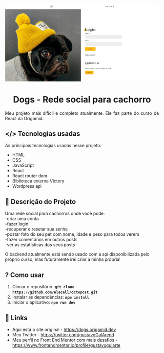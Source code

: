<p align="center"><img src="./src/Assets/desktop-preview.jpg" /></p>
<p align="center"><h1 align="center" >Dogs - Rede social para cachorro</h1></p>

<p align="justify">
Meu projeto mais difícil e completo atualmente. Ele faz parte do curso de React da Origamid.</p>

## </> **Tecnologias usadas**

As principais tecnologias usadas nesse projeto:

- HTML
- CSS
- JavaScript
- React
- React router dom
- Biblioteca externa Victory
- Wordpress api

## 📖 **Descrição do Projeto**

Uma rede social para cachorros onde você pode:
<br />
-criar uma conta
<br />
-fazer login
<br />
-recuperar e resetar sua senha
<br />
-postar foto do seu pet com nome, idade e peso para todos verem
<br />
-fazer comentários em outros posts
<br />
-ver as estatísticas dos seus posts
<br />

O backend atualmente está sendo usado com a api disponibilizada pelo próprio curso, mas futuramente irei criar a minha própria!

## ? **Como usar**
1. Clonar o repositório: **`git clone https://github.com/Alecell/octopost.git`**
2. Instalar as dependências: **`npm install`**
3. Iniciar o aplicativo: **`npm run dev`**

## 🔗 **Links**

- Aqui está o site original - https://dogs.origamid.dev
- Meu Twitter - https://twitter.com/gustavoGulArend
- Meu perfil no Front End Mentor com mais desafios - https://www.frontendmentor.io/profile/gustavogularte